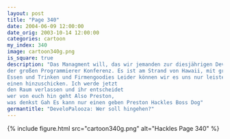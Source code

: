 ```yaml
---
layout: post
title: "Page 340"
date: 2004-06-09 12:00:00
date_orig: 2003-10-14 12:00:00
categories: cartoon
my_index: 340
image: cartoon340g.png
is_square: true
description: "Das Managment will, das wir jemanden zur diesjährigen DeveloPalooza schicken,
der großen Programmierer Konferenz. Es ist am Strand von Hawaii, mit gratis
Essen und Trinken und Firmengoodies Leider können wir es uns nur leisten
einen hinzuschicken. Ich werde jetzt
den Raum verlassen und ihr entscheidet
wer von euch hin geht Also Preston,
was denkst Gah Es kann nur einen geben Preston Hackles Boss Dog"
germantitle: "DeveloPalooza: Wer soll hingehen?"
---
```


{% include figure.html src="cartoon340g.png" alt="Hackles Page 340"  %}
